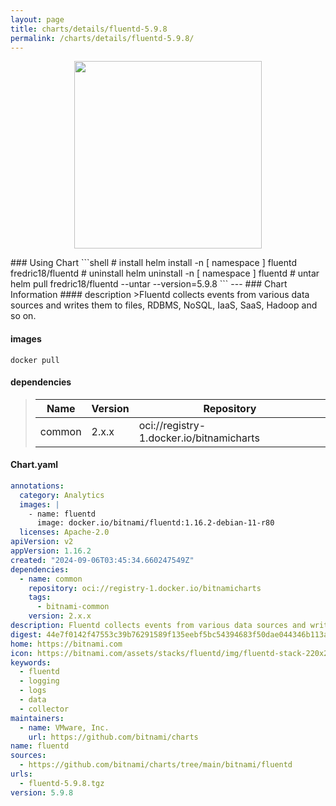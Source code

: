 ```yaml
---
layout: page
title: charts/details/fluentd-5.9.8
permalink: /charts/details/fluentd-5.9.8/
---
```

<p align="center">
    <img src="https://bitnami.com/assets/stacks/fluentd/img/fluentd-stack-220x234.png" width="300px" height="300px">
</p>
### Using Chart
```shell
# install
helm install -n [ namespace ] fluentd fredric18/fluentd
# uninstall
helm uninstall -n [ namespace ] fluentd
# untar
helm pull fredric18/fluentd --untar --version=5.9.8
```
---
### Chart Information
#### description
>Fluentd collects events from various data sources and writes them to files, RDBMS, NoSQL, IaaS, SaaS, Hadoop and so on.
   
#### images
```shell
docker pull 
```
   
#### dependencies
>Name | Version | Repository
>---|---|---
>common | 2.x.x | oci://registry-1.docker.io/bitnamicharts
   
#### Chart.yaml
```yaml
annotations:
  category: Analytics
  images: |
    - name: fluentd
      image: docker.io/bitnami/fluentd:1.16.2-debian-11-r80
  licenses: Apache-2.0
apiVersion: v2
appVersion: 1.16.2
created: "2024-09-06T03:45:34.660247549Z"
dependencies:
  - name: common
    repository: oci://registry-1.docker.io/bitnamicharts
    tags:
      - bitnami-common
    version: 2.x.x
description: Fluentd collects events from various data sources and writes them to files, RDBMS, NoSQL, IaaS, SaaS, Hadoop and so on.
digest: 44e7f0142f47553c39b76291589f135eebf5bc54394683f50dae044346b113a2
home: https://bitnami.com
icon: https://bitnami.com/assets/stacks/fluentd/img/fluentd-stack-220x234.png
keywords:
  - fluentd
  - logging
  - logs
  - data
  - collector
maintainers:
  - name: VMware, Inc.
    url: https://github.com/bitnami/charts
name: fluentd
sources:
  - https://github.com/bitnami/charts/tree/main/bitnami/fluentd
urls:
  - fluentd-5.9.8.tgz
version: 5.9.8
```
